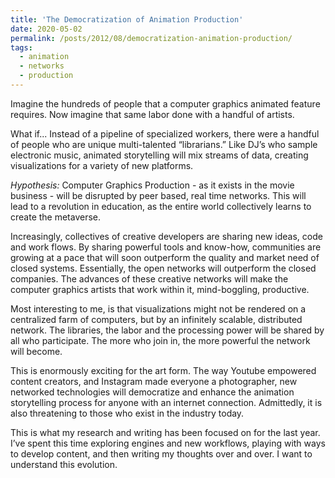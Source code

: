 ```yaml
---
title: 'The Democratization of Animation Production'
date: 2020-05-02
permalink: /posts/2012/08/democratization-animation-production/
tags:
  - animation
  - networks
  - production
---
```

Imagine the hundreds of people that a computer graphics animated feature requires.
Now imagine that same labor done with a handful of artists.



What if...
Instead of a pipeline of specialized workers, there were a handful of people who are unique multi-talented “librarians.” Like DJ’s who sample electronic music, animated storytelling will mix streams of data, creating visualizations for a variety of new platforms.

*Hypothesis:*
Computer Graphics Production - as it exists in the movie business - will be disrupted by peer based, real time networks. This will lead to a revolution in education, as the entire world collectively learns to create the metaverse.

Increasingly, collectives of creative developers are sharing new ideas, code and work flows. By sharing powerful tools and know-how, communities are growing at a pace that will soon outperform the quality and market need of closed systems. Essentially, the open networks will outperform the closed companies. The advances of these creative networks will make the computer graphics artists that work within it, mind-boggling, productive.

Most interesting to me, is that visualizations might not be rendered on a centralized farm of computers, but by an infinitely scalable, distributed network. The libraries, the labor and the processing power will be shared by all who participate. The more who join in, the more powerful the network will become.

This is enormously exciting for the art form. The way Youtube empowered content creators, and Instagram made everyone a photographer, new networked technologies will democratize and enhance the animation storytelling process for anyone with an internet connection. Admittedly, it is also threatening to those who exist in the industry today.

This is what my research and writing has been focused on for the last year. I’ve spent this time exploring engines and new workflows, playing with ways to develop content, and then writing my thoughts over and over. I want to understand this evolution.

